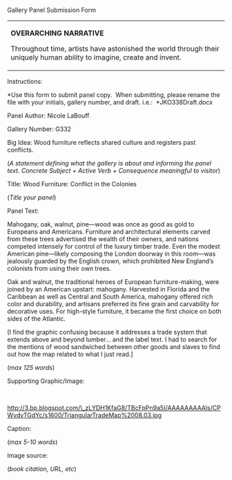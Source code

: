 Gallery Panel Submission Form

<table>
<colgroup>
<col width="100%" />
</colgroup>
<tbody>
<tr class="odd">
<td align="left"><p><strong>OVERARCHING NARRATIVE</strong></p>
<p>Throughout time, artists have astonished the world through their uniquely human ability to imagine, create and invent.</p></td>
</tr>
</tbody>
</table>

Instructions:<span class="Apple-converted-space"> </span>

*Use this form to submit panel copy.<span class="Apple-converted-space">  </span>When submitting, please rename the file with your initials, gallery number, and draft. i.e.:<span class="Apple-converted-space">  </span>*JKO338Draft.docx

Panel Author: Nicole LaBouff

Gallery Number: G332

Big Idea: Wood furniture reflects shared culture and registers past conflicts.<span class="Apple-converted-space"> </span>

(*A statement defining what the gallery is about and informing the panel text. Concrete Subject + Active Verb + Consequence meaningful to visitor*)

Title: Wood Furniture: Conflict in the Colonies

(*Title your panel*)

Panel Text:<span class="Apple-converted-space"> </span>

Mahogany, oak, walnut, pine—wood was once as good as gold to Europeans and Americans. Furniture and architectural elements carved from these trees advertised the wealth of their owners, and nations competed intensely for control of the luxury timber trade. <span class="s1">Even the modest American pine—likely composing the London doorway in this room—was jealously guarded by the English crown, which prohibited New England’s colonists from using their own trees.</span>

Oak and walnut, the traditional heroes of European furniture-making, were joined by an American upstart: mahogany. Harvested in Florida and the Caribbean as well as Central and South America, mahogany offered rich color and durability, and artisans preferred its fine grain and carvability for decorative uses. For high-style furniture, it became the first choice on both sides of the Atlantic.

\[I find the graphic confusing because it addresses a trade system that extends above and beyond lumber… and the label text. I had to search for the mentions of wood sandwiched between other goods and slaves to find out how the map related to what I just read.\]

(*max 125 words*)

Supporting Graphic/Image:<span class="Apple-converted-space"> </span>

<span class="Apple-converted-space"> </span>

http://3.bp.blogspot.com/\_zLYDH1KfaG8/TBcFpPn9a5I/AAAAAAAAAls/CPWvdvTGdYc/s1600/TriangularTradeMap%2008.03.jpg<span class="Apple-converted-space"> </span>

Caption:<span class="Apple-converted-space"> </span>

(*max 5-10 words*)

Image source:<span class="Apple-converted-space"> </span>

(*book citation, URL, etc*)
